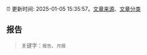 :alarm_clock: 更新时间: 2025-01-05 15:35:57。[文章来源](/README.md)、[文章分类](/TAGS.md)

## 报告


> 关键字：`报告`、`月报`



